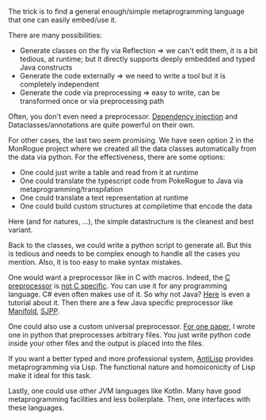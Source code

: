 The trick is to find a general enough/simple metaprogramming language that one can easily embed/use it.

There are many possibilities:
- Generate classes on the fly via Reflection => we can't edit them, it is a bit tedious, at runtime; but it directly supports deeply embedded and typed Java constructs
- Generate the code externally => we need to write a tool but it is completely independent
- Generate the code via preprocessing => easy to write, can be transformed once or via preprocessing path



Often, you don't even need a preprocessor. [Dependency injection](https://www.vogella.com/tutorials/DependencyInjection/article.html) and Dataclasses/annotations are quite powerful on their own.

For other cases, the last two seem promising.
We have seen option 2 in the MonRogue project where we created all the data classes automatically from the data via python.
For the effectiveness, there are some options:
- One could just write a table and read from it at runtime
- One could translate the typescript code from PokeRogue to Java via metaprogramming/transpilation
- One could translate a text representation at runtime
- One could build custom structures at compiletime that encode the data

Here (and for natures, ...), the simple datastructure is the cleanest and best variant.

Back to the classes, we could write a python script to generate all.
But this is tedious and needs to be complex enough to handle all the cases you mention.
Also, it is too easy to make syntax mistakes.


One would want a preprocessor like in C with macros.
Indeed, the [C preprocessor](https://en.wikipedia.org/wiki/C_preprocessor) is [not C specific](https://stackoverflow.com/questions/1099843/using-the-c-preprocessor-for-languages-other-than-c).
You can use it for any programming language. C# even often makes use of it. So why not Java?
[Here](https://medium.com/@petersontrethewey/the-secret-java-preprocessor-b422296177a2) is even a tutorial about it.
Then there are a few Java specific preprocessor like [Manifold](https://devm.io/java/manifold-preprocessor-for-java-160712), [SJPP](https://github.com/plantuml/sjpp).

One could also use a custom universal preprocessor.
[For one paper](https://github.com/NeuralCoder3/cgo25_artifact/blob/master/planning/meta.py), I wrote one in python that preprocesses arbitrary files.
You just write python code inside your other files and the output is placed into the files.

If you want a better typed and more professional system, [AntiLisp](https://antilisp.com/) provides metaprogramming via Lisp. The functional nature and homoiconicity of Lisp make it ideal for this task.

Lastly, one could use other JVM languages like Kotlin.
Many have good metaprogramming facilities and less boilerplate.
Then, one interfaces with these languages.